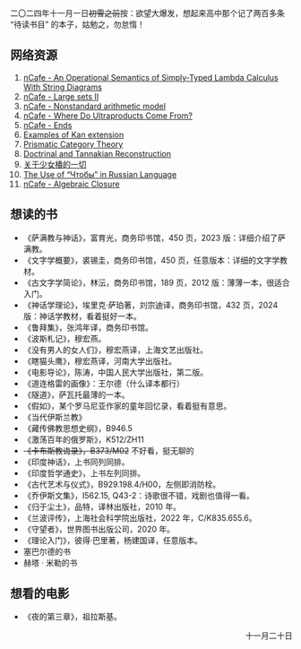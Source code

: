 二〇二四年十一月一日~~初雪之前~~按：欲望大爆发，想起来高中那个记了两百多条 “待读书目” 的本子，姑勉之，勿怠惰！

## 网络资源
1. [nCafe - An Operational Semantics of Simply-Typed Lambda Calculus With String Diagrams](https://golem.ph.utexas.edu/category/2024/07/an_operational_semantics_of_si.html)
2. [nCafe - Large sets II](https://golem.ph.utexas.edu/category/2021/06/large_sets_2.html)
3. [nCafe - Nonstandard arithmetic model](https://golem.ph.utexas.edu/category/2019/06/nonstandard_models_of_arithmet.html)
4. [nCafe - Where Do Ultraproducts Come From?](https://golem.ph.utexas.edu/category/2012/09/where_do_ultraproducts_come_fr.html)
5. [nCafe - Ends](https://golem.ph.utexas.edu/category/2014/01/ends.html)
6. [Examples of Kan extension](https://ao.bloat.cat/exchange/math/questions/1108266/toy-examples-for-kan-extensions)
7. [Prismatic Category Theory](https://golem.ph.utexas.edu/category/2024/08/prismatic_category_theory.html)
8. [Doctrinal and Tannakian Reconstruction](https://golem.ph.utexas.edu/category/2011/07/doctrinal_and_tannakian_recons.html)
9. [关于少女椿的一切](https://mangatalk.net/shojo-tsubaki/)
10. [The Use of “Чтобы” in Russian Language](https://learnrussianlanguage.net/the-use-of-%d1%87%d1%82%d0%be%d0%b1%d1%8b-in-russian-language)
11. [nCafe - Algebraic Closure](https://golem.ph.utexas.edu/category/2021/04/algebraic_closure.html)

## 想读的书
- 《萨满教与神话》，富育光，商务印书馆，450 页，2023 版：详细介绍了萨满教。
- 《文字学概要》，裘锡圭，商务印书馆，450 页，任意版本：详细的文字学教材。
- 《古文字学简论》，林沄，商务印书馆，189 页，2012 版：薄薄一本，很适合入门。
- 《神话学理论》，埃里克·萨珀著，刘宗迪译，商务印书馆，432 页，2024 版：神话学教材，看着挺好一本。
- 《鲁拜集》，张鸿年译，商务印书馆。
- 《波斯札记》，穆宏燕。
- 《没有男人的女人们》，穆宏燕译，上海文艺出版社。
- 《瞎猫头鹰》，穆宏燕译，河南大学出版社。
- 《电影导论》，陈涛，中国人民大学出版社，第二版。
- 《道连格雷的画像》：王尔德（什么译本都行）
- 《隧道》，萨瓦托最薄的一本。
- 《假如》，某个罗马尼亚作家的童年回忆录，看着挺有意思。
- 《当代伊斯兰教》
- 《藏传佛教思想史纲》，B946.5
- 《激荡百年的俄罗斯》，K512/ZH11
- ~~《卡布斯教诲录》，B373/M02~~ 不好看，挺无聊的
- 《印度神话》，上书同列同排。
- 《印度哲学通史》，上书左列同排。
- 《古代艺术与仪式》，B929.198.4/H00，左侧即消防栓。
- 《乔伊斯文集》，I562.15, Q43-2：诗歌很不错，戏剧也值得一看。
- 《归于尘土》，品特，译林出版社，2010 年。
- 《兰波评传》，上海社会科学院出版社，2022 年，C/K835.655.6。
- 《守望者》，世界图书出版公司，2020 年。
- 《理论入门》，彼得·巴里著，杨建国译，任意版本。
- 塞巴尔德的书
- 赫塔 · 米勒的书


## 想看的电影
- 《夜的第三章》，祖拉斯基。
<p align="right">十一月二十日<p/>
